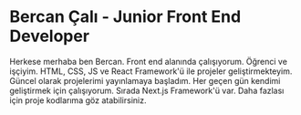 # Bercan Çalı - Junior Front End Developer
 Herkese merhaba ben Bercan. Front end alanında çalışıyorum. Öğrenci ve işçiyim. HTML, CSS, JS ve React Framework'ü ile projeler geliştirmekteyim. Güncel olarak projelerimi yayınlamaya başladım. Her geçen gün kendimi geliştirmek için çalışıyorum. Sırada Next.js Framework'ü var. Daha fazlası için proje kodlarıma göz atabilirsiniz. 
